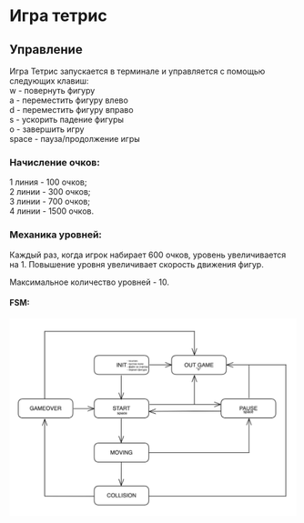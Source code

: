 # Игра тетрис

## Управление

Игра Тетрис запускается в терминале и управляется с помощью следующих клавиш:  
w - повернуть фигуру  
a - переместить фигуру влево  
d - переместить фигуру вправо  
s - ускорить падение фигуры  
o - завершить игру  
space - пауза/продолжение игры  

### Начисление очков:

1 линия - 100 очков;  
2 линии - 300 очков;  
3 линии - 700 очков;  
4 линии - 1500 очков.  

### Механика уровней:
Каждый раз, когда игрок набирает 600 очков, уровень увеличивается на 1. Повышение уровня увеличивает скорость движения фигур. 
  
Максимальное количество уровней - 10.


#### FSM:
![FSM](FSM.png)